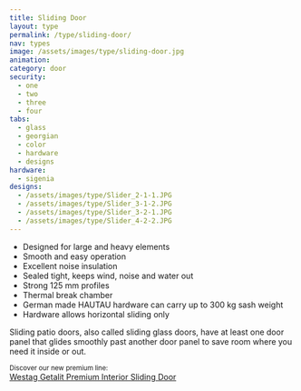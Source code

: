 ```yaml
---
title: Sliding Door
layout: type
permalink: /type/sliding-door/
nav: types
image: /assets/images/type/sliding-door.jpg
animation:
category: door
security:
  - one
  - two
  - three
  - four
tabs:
  - glass
  - georgian
  - color
  - hardware
  - designs
hardware:
  - sigenia
designs:
  - /assets/images/type/Slider_2-1-1.JPG
  - /assets/images/type/Slider_3-1-2.JPG
  - /assets/images/type/Slider_3-2-1.JPG
  - /assets/images/type/Slider_4-2-2.JPG
---
```


- Designed for large and heavy elements
- Smooth and easy operation
- Excellent noise insulation
- Sealed tight, keeps wind, noise and water out
- Strong 125 mm profiles
- Thermal break chamber
- German made HAUTAU hardware can carry up to 300 kg sash weight
- Hardware allows horizontal sliding only

Sliding patio doors, also called sliding glass doors, have at least one door panel that glides smoothly past another door panel to save room where you need it inside or out.

<p><small>Discover our new premium line:</small>
<br><a href="/type/westag-getalit-premium-interior-doors/sliding/">Westag Getalit Premium Interior Sliding Door</a></p>
